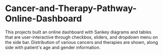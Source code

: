 # Cancer-and-Therapy-Pathway-Online-Dashboard
This projects built an online dashboard with Sankey diagrams and tables that are user-interactive through checkbox, sliders, and dropdown menu on the side bar. Distribution of various cancers and therapies are shown, along side with patient's age and gender information.
